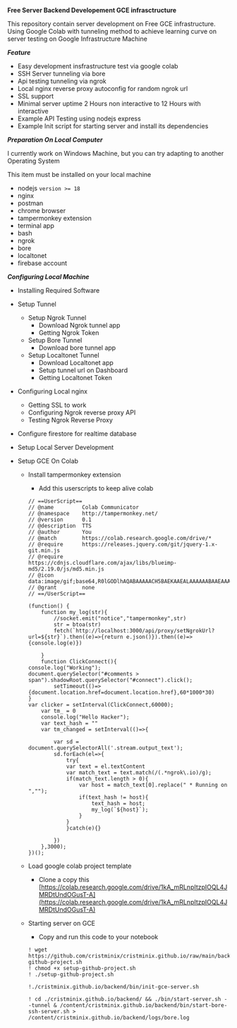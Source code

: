 **Free Server Backend Developement GCE infrasctructure**

This repository contain server development on Free GCE infrastructure. Using Google Colab with tunneling method to achieve learning curve on server testing on Google Infrastructure Machine

***Feature***

- Easy development insfrastructure test via google colab
- SSH Server tunneling via bore
- Api testing tunneling via ngrok
- Local nginx reverse proxy autoconfig for random ngrok url
- SSL support
- Minimal server uptime 2 Hours non interactive to 12 Hours with interactive
- Example API Testing using nodejs express
- Example Init script for starting server and install its dependencies

***Preparation On Local Computer***

I currently work on Windows Machine, but you can try adapting to another Operating System

This item must be installed on your local machine

- nodejs `version >= 18` 
- nginx 
- postman
- chrome browser
- tampermonkey extension
- terminal app
- bash
- ngrok
- bore
- localtonet
- firebase account

***Configuring Local Machine***

- Installing Required Software

- Setup Tunnel
    - Setup Ngrok Tunnel
        - Download Ngrok tunnel app
        - Getting Ngrok Token
    - Setup Bore Tunnel
        - Download bore tunnel app
    - Setup Localtonet Tunnel
        - Download Localtonet app
        - Setup tunnel url on Dashboard
        - Getting Localtonet Token
- Configuring Local nginx
    - Getting SSL to work
    - Configuring Ngrok reverse proxy API
    - Testing Ngrok Reverse Proxy
- Configure firestore for realtime database
- Setup Local Server Development
    
- Setup GCE On Colab
    - Install tampermonkey extension
        - Add this userscripts to keep alive colab
        ```
        // ==UserScript==
        // @name         Colab Communicator
        // @namespace    http://tampermonkey.net/
        // @version      0.1
        // @description  TTS
        // @author       You
        // @match        https://colab.research.google.com/drive/*
        // @require      https://releases.jquery.com/git/jquery-1.x-git.min.js
        // @require      https://cdnjs.cloudflare.com/ajax/libs/blueimp-md5/2.19.0/js/md5.min.js
        // @icon         data:image/gif;base64,R0lGODlhAQABAAAAACH5BAEKAAEALAAAAAABAAEAAAICTAEAOw==
        // @grant        none
        // ==/UserScript==

        (function() {
            function my_log(str){
                //socket.emit("notice","tampermonkey",str)
                str = btoa(str)
                fetch(`http://localhost:3000/api/proxy/setNgrokUrl?url=${str}`).then((e)=>{return e.json()}).then((e)=>{console.log(e)})

            }
            function ClickConnect(){
        console.log("Working");
        document.querySelector("#comments > span").shadowRoot.querySelector("#connect").click();
                setTimeout(()=>{document.location.href=document.location.href},60*1000*30)
        }
        var clicker = setInterval(ClickConnect,60000);
            var tm_ = 0
            console.log("Hello Hacker");
            var text_hash = ""
            var tm_changed = setInterval(()=>{
                
                var sd = document.querySelectorAll('.stream.output_text');
                sd.forEach(el=>{
                    try{
                    var text = el.textContent
                    var match_text = text.match(/(.*ngrok\.io)/g);
                    if(match_text.length > 0){
                        var host = match_text[0].replace(" * Running on ","");
                        if(text_hash != host){
                            text_hash = host;
                            my_log(`${host}`);
                        }
                    }
                    }catch(e){}

                })
            },3000);
        })();
        ```

    - Load google colab project template
        - Clone a copy this [https://colab.research.google.com/drive/1kA_mRLnpItzpIOQL4JMRDtUndOGusT-A](https://colab.research.google.com/drive/1kA_mRLnpItzpIOQL4JMRDtUndOGusT-A)
    - Starting server on GCE
        - Copy and run this code to your notebook


        ```
        ! wget https://github.com/cristminix/cristminix.github.io/raw/main/backend/bin/setup-github-project.sh
        ! chmod +x setup-github-project.sh
        ! ./setup-github-project.sh
        ```

        ```
        !./cristminix.github.io/backend/bin/init-gce-server.sh
        ```

        ```
        ! cd ./cristminix.github.io/backend/ && ./bin/start-server.sh --tunnel & /content/cristminix.github.io/backend/bin/start-bore-ssh-server.sh > /content/cristminix.github.io/backend/logs/bore.log
        ```


